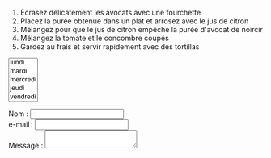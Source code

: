 
<ol>
  <li>Écrasez délicatement les avocats avec une fourchette</li>
  <li>Placez la purée obtenue dans un plat et arrosez avec le jus de citron</li>
  <li>Mélangez pour que le jus de citron empêche la purée d'avocat de noircir</li>
  <li>Mélangez la tomate et le concombre coupés</li>
  <li>Gardez au frais et servir rapidement avec des tortillas</li>
</ol>

<FORM>
<SELECT name="nom" size="5">
  <OPTION>lundi
  
  <OPTION>mardi
  
  <OPTION>mercredi
  <OPTION>jeudi
  <OPTION>vendredi
</SELECT>
</FORM>

<form action="/ma-page-de-traitement" method="post">
    <div>
        <label for="name">Nom :</label>
        <input type="text" id="name" name="user_name">
    </div>
    <div>
        <label for="mail">e-mail :</label>
        <input type="email" id="mail" name="user_mail">
    </div>
    <div>
        <label for="msg">Message :</label>
        <textarea id="msg" name="user_message"></textarea>
    </div>
</form>
